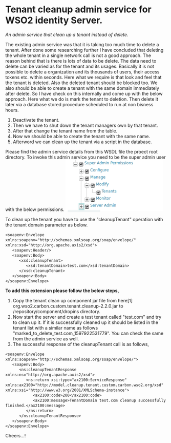 # Tenant cleanup admin service for WSO2 identity Server.
_An admin service that clean up a tenant instead of delete._

The existing admin service was that it is taking too much time to delete a tenant. After done some researching further I have concluded that deleting the whole tenant in a single network call is not a good approach. The reason behind that is there is lots of data to be delete. The data need to delete can be varied as for the tenant and its usages. Basically it is not possible to delete a organization and its thousands of users, their access tokens etc. within seconds. Here what we require is that look and feel that the tenant is deleted. Also the deleted tenant should be blocked too. We also should be able to create a tenant with the same domain immediately after delete. So I have check on this internally and come up with the below approach. Here what we do is mark the tenant to deletion. Then delete it later via a database stored procedure scheduled to run at non bisness hours.

1. Deactivate the tenant.
2. Then we have to shut down the tenant managers own by that tenant.
3. After that change the tenant name from the table.
4. Now we should be able to create the tenant with the same name.
5. Afterword we can clean up the tenant via a script in the database.

Please find the admin service details from this WSDL file the proect root directory. To invoke this admin service you need to be the super admin user with the below permissions.
![Permissions image](/images/permissions.png)


To clean up the tenant you have to use the "cleanupTenant" operation with the tenant domain parameter as below. 

```
<soapenv:Envelope xmlns:soapenv="http://schemas.xmlsoap.org/soap/envelope/" xmlns:xsd="http://org.apache.axis2/xsd">
   <soapenv:Header/>
   <soapenv:Body>
      <xsd:cleanupTenant>
         <xsd:tenantDomain>test.com</xsd:tenantDomain>
      </xsd:cleanupTenant>
   </soapenv:Body>
</soapenv:Envelope>
```

**To add this extension please follow the below steps,**

1. Copy the tenant clean up component jar file from here[1] org.wso2.carbon.custom.tenant.cleanup-2.2.0.jar to <IS-HOME>/repository/component/dropins directory.
2. Now start the server and create a test tenant called "test.com" and try to clean up it. If it is successfully cleaned up it should be listed in the tenant list with a similar name as follows "marked_to_delete_test.com_1597922531779". You can check the same from the admin service as well.
3. The successful response of the cleanupTenant call is as follows,
```  
<soapenv:Envelope xmlns:soapenv="http://schemas.xmlsoap.org/soap/envelope/">
   <soapenv:Body>
      <ns:cleanupTenantResponse xmlns:ns="http://org.apache.axis2/xsd">
         <ns:return xsi:type="ax2100:ServiceResponse" xmlns:ax2100="http://model.cleanup.tenant.custom.carbon.wso2.org/xsd" xmlns:xsi="http://www.w3.org/2001/XMLSchema-instance">
            <ax2100:code>200</ax2100:code>
            <ax2100:message>TenantDomain test.com cleanup successfully finished.</ax2100:message>
         </ns:return>
      </ns:cleanupTenantResponse>
   </soapenv:Body>
</soapenv:Envelope>
```

Cheers...!
